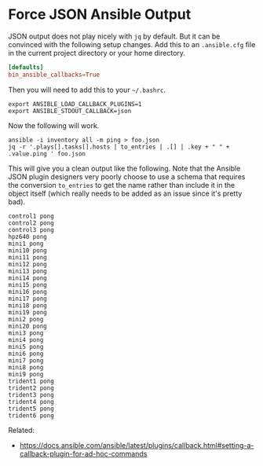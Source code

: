 # Force JSON Ansible Output

JSON output does not play nicely with `jq` by default. But it can be
convinced with the following setup changes. Add this to an
`.ansible.cfg` file in the current project directory or your home
directory.

```toml
[defaults]
bin_ansible_callbacks=True
```

Then you will need to add this to your `~/.bashrc`.

```
export ANSIBLE_LOAD_CALLBACK_PLUGINS=1
export ANSIBLE_STDOUT_CALLBACK=json
```

Now the following will work.

```
ansible -i inventory all -m ping > foo.json
jq -r '.plays[].tasks[].hosts | to_entries | .[] | .key + " " + .value.ping ' foo.json
```

This will give you a clean output like the following. Note that the
Ansible JSON plugin designers very poorly choose to use a schema that
requires the conversion `to_entries` to get the name rather than include
it in the object itself (which really needs to be added as an issue
since it's pretty bad).

```
control1 pong
control2 pong
control3 pong
hpz640 pong
mini1 pong
mini10 pong
mini11 pong
mini12 pong
mini13 pong
mini14 pong
mini15 pong
mini16 pong
mini17 pong
mini18 pong
mini19 pong
mini2 pong
mini20 pong
mini3 pong
mini4 pong
mini5 pong
mini6 pong
mini7 pong
mini8 pong
mini9 pong
trident1 pong
trident2 pong
trident3 pong
trident4 pong
trident5 pong
trident6 pong
````

Related:

* https://docs.ansible.com/ansible/latest/plugins/callback.html#setting-a-callback-plugin-for-ad-hoc-commands
